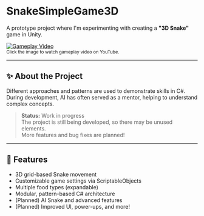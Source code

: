 # SnakeSimpleGame3D

A prototype project where I'm experimenting with creating a **"3D Snake"** game in Unity.

[![Gameplay Video](https://img.youtube.com/vi/GPwvI9MBOUE/0.jpg)](https://youtu.be/GPwvI9MBOUE)
<br>
<sub>Click the image to watch gameplay video on YouTube.</sub>

---

## ✨ About the Project

Different approaches and patterns are used to demonstrate skills in C#. 
During development, AI has often served as a mentor, helping to understand complex concepts.

> **Status:** Work in progress  
> The project is still being developed, so there may be unused elements.  
> More features and bug fixes are planned!

---

## 🚀 Features

- 3D grid-based Snake movement  
- Customizable game settings via ScriptableObjects  
- Multiple food types (expandable)  
- Modular, pattern-based C# architecture  
- (Planned) AI Snake and advanced features  
- (Planned) Improved UI, power-ups, and more!
